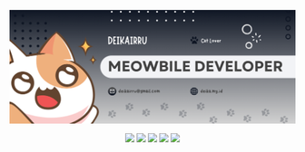 [![deikairru](./Meowbile-Developer.png)](https://www.deikairru.my.id)
<div align="center">

[![](https://img.shields.io/badge/-youtube-red?style=for-the-badge&logo=youtube&logoColor=youtube&color=%23ff0000)](https://www.youtube.com/@Deikairru)
[![](https://img.shields.io/badge/-Tiktok-black?style=for-the-badge&logo=tiktok&logoColor=tiktok)](https://www.tiktok.com/@deikairru)
[![](https://img.shields.io/badge/-twitter-black?style=for-the-badge&logo=x&logoColor=x&color=black)](https://x.com/deikairru)
[![](https://img.shields.io/badge/-Instagram-pink?style=for-the-badge&logo=instagram&logoColor=instagram&color=white)](https://www.instagram.com/deikairru/)
[![](https://img.shields.io/badge/-Threads-black?style=for-the-badge&logo=threads&logoColor=threads&color=black)](https://www.threads.net/@deikairru)
</div>

<!---
deikairru/deikairru is a ✨ special ✨ repository because its `README.md` (this file) appears on your GitHub profile.
You can click the Preview link to take a look at your changes.
--->
